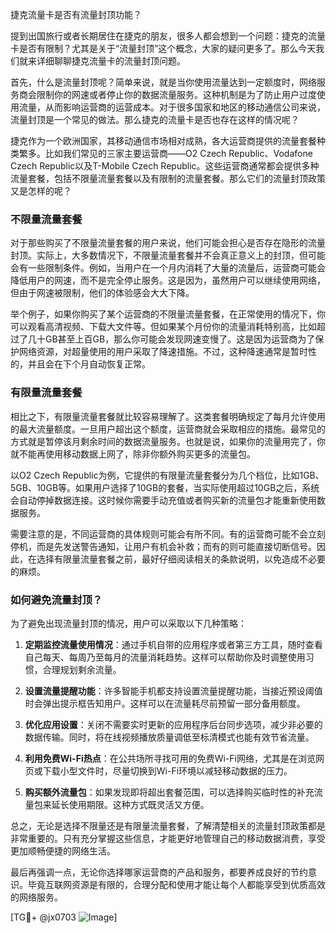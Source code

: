 捷克流量卡是否有流量封顶功能？

提到出国旅行或者长期居住在捷克的朋友，很多人都会想到一个问题：捷克的流量卡是否有限制？尤其是关于“流量封顶”这个概念，大家的疑问更多了。那么今天我们就来详细聊聊捷克流量卡的流量封顶问题。

首先，什么是流量封顶呢？简单来说，就是当你使用流量达到一定额度时，网络服务商会限制你的网速或者停止你的数据流量服务。这种机制是为了防止用户过度使用流量，从而影响运营商的运营成本。对于很多国家和地区的移动通信公司来说，流量封顶是一个常见的做法。那么捷克的流量卡是否也存在这样的情况呢？

捷克作为一个欧洲国家，其移动通信市场相对成熟，各大运营商提供的流量套餐种类繁多。比如我们常见的三家主要运营商——O2 Czech Republic、Vodafone Czech Republic以及T-Mobile Czech Republic。这些运营商通常都会提供多种流量套餐，包括不限量流量套餐以及有限制的流量套餐。那么它们的流量封顶政策又是怎样的呢？

### 不限量流量套餐

对于那些购买了不限量流量套餐的用户来说，他们可能会担心是否存在隐形的流量封顶。实际上，大多数情况下，不限量流量套餐并不会真正意义上的封顶，但可能会有一些限制条件。例如，当用户在一个月内消耗了大量的流量后，运营商可能会降低用户的网速，而不是完全停止服务。这是因为，虽然用户可以继续使用网络，但由于网速被限制，他们的体验感会大大下降。

举个例子，如果你购买了某个运营商的不限量流量套餐，在正常使用的情况下，你可以观看高清视频、下载大文件等。但如果某个月份你的流量消耗特别高，比如超过了几十GB甚至上百GB，那么你可能会发现网速变慢了。这是因为运营商为了保护网络资源，对超量使用的用户采取了降速措施。不过，这种降速通常是暂时性的，并且会在下个月自动恢复正常。

### 有限量流量套餐

相比之下，有限量流量套餐就比较容易理解了。这类套餐明确规定了每月允许使用的最大流量额度。一旦用户超出这个额度，运营商就会采取相应的措施。最常见的方式就是暂停该月剩余时间的数据流量服务。也就是说，如果你的流量用完了，你就不能再使用移动数据上网了，除非你额外购买更多的流量包。

以O2 Czech Republic为例，它提供的有限量流量套餐分为几个档位，比如1GB、5GB、10GB等。如果用户选择了10GB的套餐，当实际使用超过10GB之后，系统会自动停掉数据连接。这时候你需要手动充值或者购买新的流量包才能重新使用数据服务。

需要注意的是，不同运营商的具体规则可能会有所不同。有的运营商可能不会立刻停机，而是先发送警告通知，让用户有机会补救；而有的则可能直接切断信号。因此，在选择有限量流量套餐之前，最好仔细阅读相关的条款说明，以免造成不必要的麻烦。

### 如何避免流量封顶？

为了避免出现流量封顶的情况，用户可以采取以下几种策略：

1. **定期监控流量使用情况**：通过手机自带的应用程序或者第三方工具，随时查看自己每天、每周乃至每月的流量消耗趋势。这样可以帮助你及时调整使用习惯，合理规划剩余流量。

2. **设置流量提醒功能**：许多智能手机都支持设置流量提醒功能，当接近预设阈值时会弹出提示框告知用户。这样可以在流量耗尽前预留一部分备用额度。

3. **优化应用设置**：关闭不需要实时更新的应用程序后台同步选项，减少非必要的数据传输。同时，将在线视频播放质量调低至标清模式也能有效节省流量。

4. **利用免费Wi-Fi热点**：在公共场所寻找可用的免费Wi-Fi网络，尤其是在浏览网页或下载小型文件时，尽量切换到Wi-Fi环境以减轻移动数据的压力。

5. **购买额外流量包**：如果发现即将超出套餐范围，可以选择购买临时性的补充流量包来延长使用期限。这种方式既灵活又方便。

总之，无论是选择不限量还是有限量流量套餐，了解清楚相关的流量封顶政策都是非常重要的。只有充分掌握这些信息，才能更好地管理自己的移动数据消费，享受更加顺畅便捷的网络生活。

最后再强调一点，无论你选择哪家运营商的产品和服务，都要养成良好的节约意识。毕竟互联网资源是有限的，合理分配和使用才能让每个人都能享受到优质高效的网络服务。

[TG💪+ @jx0703 ![Image](https://github.com/user-attachments/assets/dbca1d08-cadb-493c-b0ec-ad6f7a83f270)]